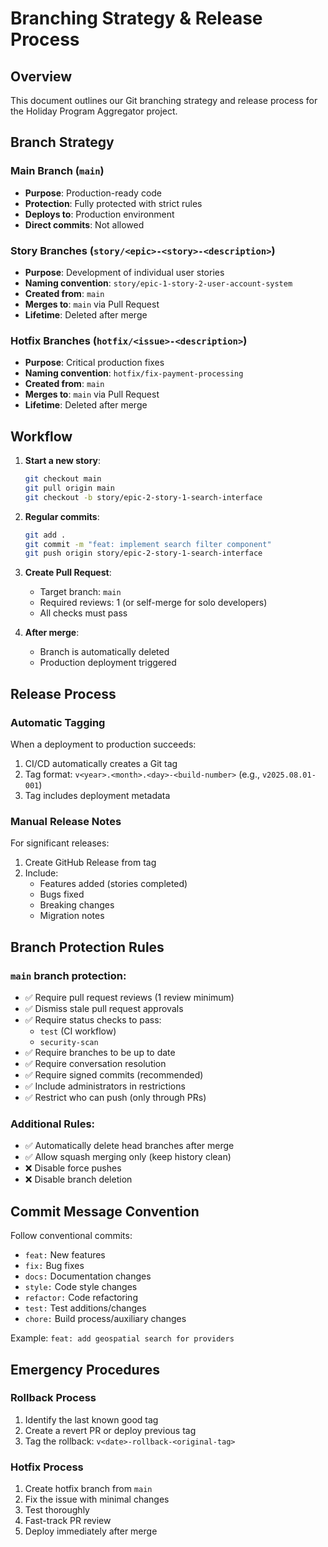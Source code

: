 # Branching Strategy & Release Process

## Overview

This document outlines our Git branching strategy and release process for the Holiday Program Aggregator project.

## Branch Strategy

### Main Branch (`main`)
- **Purpose**: Production-ready code
- **Protection**: Fully protected with strict rules
- **Deploys to**: Production environment
- **Direct commits**: Not allowed

### Story Branches (`story/<epic>-<story>-<description>`)
- **Purpose**: Development of individual user stories
- **Naming convention**: `story/epic-1-story-2-user-account-system`
- **Created from**: `main`
- **Merges to**: `main` via Pull Request
- **Lifetime**: Deleted after merge

### Hotfix Branches (`hotfix/<issue>-<description>`)
- **Purpose**: Critical production fixes
- **Naming convention**: `hotfix/fix-payment-processing`
- **Created from**: `main`
- **Merges to**: `main` via Pull Request
- **Lifetime**: Deleted after merge

## Workflow

1. **Start a new story**:
   ```bash
   git checkout main
   git pull origin main
   git checkout -b story/epic-2-story-1-search-interface
   ```

2. **Regular commits**:
   ```bash
   git add .
   git commit -m "feat: implement search filter component"
   git push origin story/epic-2-story-1-search-interface
   ```

3. **Create Pull Request**:
   - Target branch: `main`
   - Required reviews: 1 (or self-merge for solo developers)
   - All checks must pass

4. **After merge**:
   - Branch is automatically deleted
   - Production deployment triggered

## Release Process

### Automatic Tagging
When a deployment to production succeeds:
1. CI/CD automatically creates a Git tag
2. Tag format: `v<year>.<month>.<day>-<build-number>` (e.g., `v2025.08.01-001`)
3. Tag includes deployment metadata

### Manual Release Notes
For significant releases:
1. Create GitHub Release from tag
2. Include:
   - Features added (stories completed)
   - Bugs fixed
   - Breaking changes
   - Migration notes

## Branch Protection Rules

### `main` branch protection:
- ✅ Require pull request reviews (1 review minimum)
- ✅ Dismiss stale pull request approvals
- ✅ Require status checks to pass:
  - `test` (CI workflow)
  - `security-scan`
- ✅ Require branches to be up to date
- ✅ Require conversation resolution
- ✅ Require signed commits (recommended)
- ✅ Include administrators in restrictions
- ✅ Restrict who can push (only through PRs)

### Additional Rules:
- ✅ Automatically delete head branches after merge
- ✅ Allow squash merging only (keep history clean)
- ❌ Disable force pushes
- ❌ Disable branch deletion

## Commit Message Convention

Follow conventional commits:
- `feat:` New features
- `fix:` Bug fixes
- `docs:` Documentation changes
- `style:` Code style changes
- `refactor:` Code refactoring
- `test:` Test additions/changes
- `chore:` Build process/auxiliary changes

Example: `feat: add geospatial search for providers`

## Emergency Procedures

### Rollback Process
1. Identify the last known good tag
2. Create a revert PR or deploy previous tag
3. Tag the rollback: `v<date>-rollback-<original-tag>`

### Hotfix Process
1. Create hotfix branch from `main`
2. Fix the issue with minimal changes
3. Test thoroughly
4. Fast-track PR review
5. Deploy immediately after merge